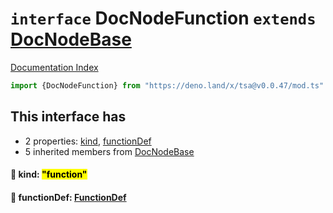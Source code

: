 # `interface` DocNodeFunction `extends` [DocNodeBase](../private.interface.DocNodeBase/README.md)

[Documentation Index](../README.md)

```ts
import {DocNodeFunction} from "https://deno.land/x/tsa@v0.0.47/mod.ts"
```

## This interface has

- 2 properties:
[kind](#-kind-function),
[functionDef](#-functiondef-functiondef)
- 5 inherited members from [DocNodeBase](../private.interface.DocNodeBase/README.md)


#### 📄 kind: <mark>"function"</mark>



#### 📄 functionDef: [FunctionDef](../interface.FunctionDef/README.md)



